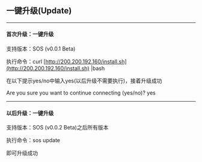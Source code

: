 ## 一键升级\(Update\)

---

#### **首次升级：一键升级**

支持版本：SOS \(v0.0.1 Beta\)

执行命令：curl [http://200.200.192.160/install.sh](http://200.200.192.160/install.sh) \|bash

在以下提示yes/no中输入yes\(以后升级不需要执行\)，接着升级成功

Are you sure you want to continue connecting \(yes/no\)? yes

---

#### **以后升级：一键升级**

支持版本：SOS \(v0.0.2 Beta\)之后所有版本

执行命令：sos update

即可升级成功

